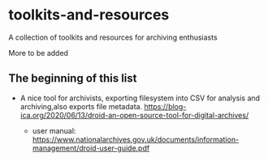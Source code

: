 # toolkits-and-resources
A collection of toolkits and resources for archiving enthusiasts

More to be added

## The beginning of this list

- A nice tool for archivists, 
exporting filesystem into CSV for analysis and archiving,also exports file metadata. https://blog-ica.org/2020/06/13/droid-an-open-source-tool-for-digital-archives/
 
  - user manual: https://www.nationalarchives.gov.uk/documents/information-management/droid-user-guide.pdf
